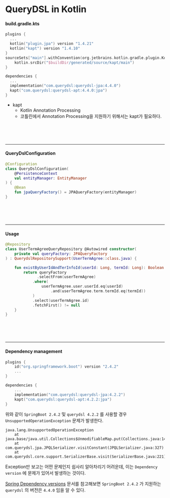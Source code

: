 # QueryDSL in Kotlin

#### build.gradle.kts

```kotlin
plugins {
  ...
  kotlin("plugin.jpa") version "1.4.21"
  kotlin("kapt") version "1.4.10"
}
sourceSets["main"].withConvention(org.jetbrains.kotlin.gradle.plugin.KotlinSourceSet::class) {
    kotlin.srcDir("$buildDir/generated/source/kapt/main")
}

dependencies {
  ...
  implementation("com.querydsl:querydsl-jpa:4.4.0")
  kapt("com.querydsl:querydsl-apt:4.4.0:jpa")
}
```

- kapt
  - Kotlin Annotation Processing
  - 코틀린에서 Annotation Processing을 지원하기 위해서는 kapt가 필요하다.

<br><br><br>

---

#### QueryDslConfiguration

```kotlin
@Configuration
class QueryDslConfiguration(
    @PersistenceContext
    val entityManager: EntityManager
) {
    @Bean
    fun jpaQueryFactory() = JPAQueryFactory(entityManager)
}
```

<br><br><br>

---

#### Usage

```kotlin
@Repository
class UserTermAgreeQueryRepository @Autowired constructor(
    private val queryFactory: JPAQueryFactory
) : QuerydslRepositorySupport(UserTermAgree::class.java) {

    fun existByUserIdAndTerInfoId(userId: Long, termId: Long): Boolean {
        return queryFactory
      		  .selectFrom(userTermAgree)
            .where(
                userTermAgree.user.userId.eq(userId)
                    .and(userTermAgree.term.termId.eq(termId))
            )
            .select(userTermAgree.id)
            .fetchFirst() != null
    }
}
```



<br><br><br>

---

#### Dependency management

```kotlin
plugins {
    id("org.springframework.boot") version "2.4.2"
  	...
}

dependencies {
  	...
    implementation("com.querydsl:querydsl-jpa:4.2.2")
    kapt("com.querydsl:querydsl-apt:4.2.2:jpa")
}
```

위와 같이 `SpringBoot 2.4.2` 및 `querydsl 4.2.2` 를 사용할 경우 `UnsupportedOperationException` 문제가 발생한다.   

```
java.lang.UnsupportedOperationException
	at java.base/java.util.Collections$UnmodifiableMap.put(Collections.java:1457)
	at com.querydsl.jpa.JPQLSerializer.visitConstant(JPQLSerializer.java:327)
	at com.querydsl.core.support.SerializerBase.visit(SerializerBase.java:221)
```

Exception만 보고는 어떤 문제인지 쉽사리 알아차리기 어려운데, 이는 `Dependency version` 에 문제가 있어서 발생하는 것이다.   

[Spring Dependency versions](https://docs.spring.io/spring-boot/docs/2.4.2-SNAPSHOT/reference/html/appendix-dependency-versions.html#dependency-versions) 문서를 참고해보면  `SpringBoot 2.4.2` 가 지원하는 `querydsl` 의 버전은 `4.4.0` 임을 알 수 있다.   



